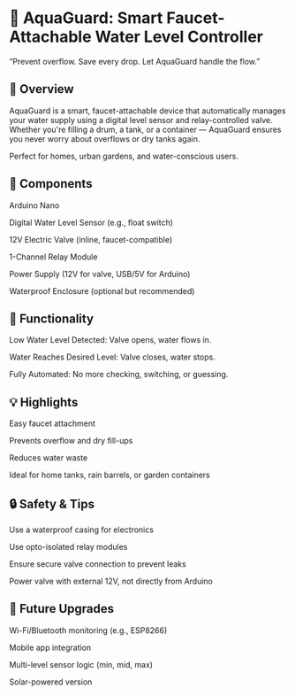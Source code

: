 # 🚰 AquaGuard: Smart Faucet-Attachable Water Level Controller
“Prevent overflow. Save every drop. Let AquaGuard handle the flow.”

## 🌟 Overview
AquaGuard is a smart, faucet-attachable device that automatically manages your water supply using a digital level sensor and relay-controlled valve. Whether you're filling a drum, a tank, or a container — AquaGuard ensures you never worry about overflows or dry tanks again.

Perfect for homes, urban gardens, and water-conscious users.

## 🧰 Components
Arduino Nano

Digital Water Level Sensor (e.g., float switch)

12V Electric Valve (inline, faucet-compatible)

1-Channel Relay Module

Power Supply (12V for valve, USB/5V for Arduino)

Waterproof Enclosure (optional but recommended)

## 🧠 Functionality
Low Water Level Detected: Valve opens, water flows in.

Water Reaches Desired Level: Valve closes, water stops.

Fully Automated: No more checking, switching, or guessing.

## 💡 Highlights
Easy faucet attachment

Prevents overflow and dry fill-ups

Reduces water waste

Ideal for home tanks, rain barrels, or garden containers

## 🔒 Safety & Tips
Use a waterproof casing for electronics

Use opto-isolated relay modules

Ensure secure valve connection to prevent leaks

Power valve with external 12V, not directly from Arduino

## 🚀 Future Upgrades
Wi-Fi/Bluetooth monitoring (e.g., ESP8266)

Mobile app integration

Multi-level sensor logic (min, mid, max)

Solar-powered version
